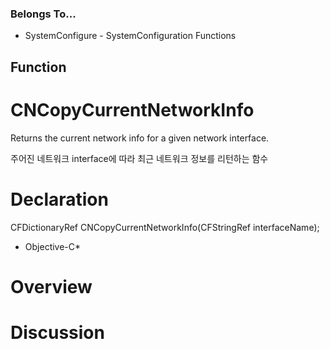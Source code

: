 ### Belongs To...
- SystemConfigure - SystemConfiguration Functions

## Function
# CNCopyCurrentNetworkInfo

Returns the current network info for a given network interface.

주어진 네트워크 interface에 따라 최근 네트워크 정보를 리턴하는 함수


# Declaration
CFDictionaryRef CNCopyCurrentNetworkInfo(CFStringRef interfaceName); 
* Objective-C*


# Overview

# Discussion


